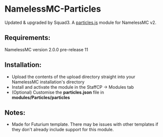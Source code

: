 # NamelessMC-Particles
Updated & upgraded by Squad3.
A [particles.js](https://vincentgarreau.com/particles.js) module for NamelessMC v2.

## Requirements:
NamelessMC version 2.0.0 pre-release 11

## Installation:
- Upload the contents of the upload directory straight into your NamelessMC installation's directory
- Install and activate the module in the StaffCP -> Modules tab
- (Optional) Customise the **particles.json** file in **modules/Particles/particles**

## Notes:
- Made for Futurium template. There may be issues with other templates if they don't already include support for this module.
